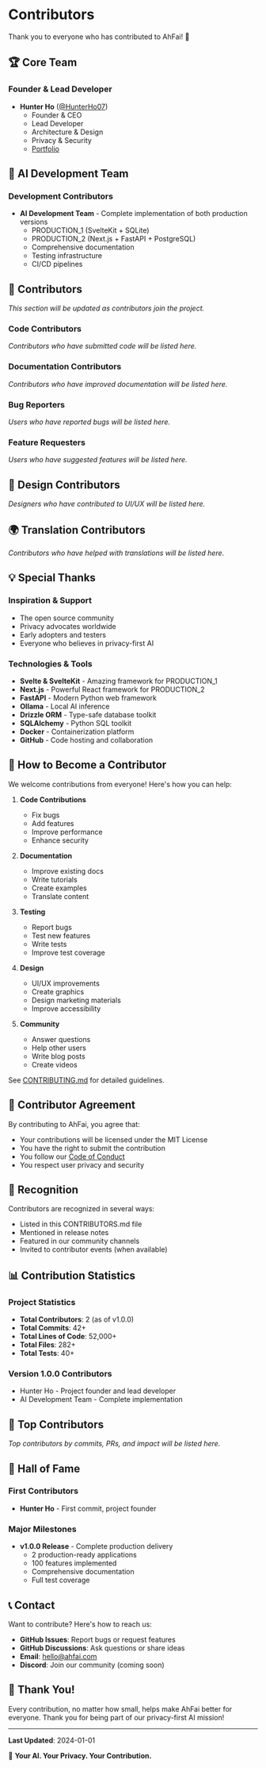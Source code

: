 # Contributors

Thank you to everyone who has contributed to AhFai! 🎉

## 🏆 Core Team

### Founder & Lead Developer
- **Hunter Ho** ([@HunterHo07](https://github.com/HunterHo07))
  - Founder & CEO
  - Lead Developer
  - Architecture & Design
  - Privacy & Security
  - [Portfolio](https://hunterho07.github.io/Portfolio_1/)

## 🤖 AI Development Team

### Development Contributors
- **AI Development Team** - Complete implementation of both production versions
  - PRODUCTION_1 (SvelteKit + SQLite)
  - PRODUCTION_2 (Next.js + FastAPI + PostgreSQL)
  - Comprehensive documentation
  - Testing infrastructure
  - CI/CD pipelines

## 🌟 Contributors

*This section will be updated as contributors join the project.*

### Code Contributors

*Contributors who have submitted code will be listed here.*

### Documentation Contributors

*Contributors who have improved documentation will be listed here.*

### Bug Reporters

*Users who have reported bugs will be listed here.*

### Feature Requesters

*Users who have suggested features will be listed here.*

## 🎨 Design Contributors

*Designers who have contributed to UI/UX will be listed here.*

## 🌍 Translation Contributors

*Contributors who have helped with translations will be listed here.*

## 💡 Special Thanks

### Inspiration & Support
- The open source community
- Privacy advocates worldwide
- Early adopters and testers
- Everyone who believes in privacy-first AI

### Technologies & Tools
- **Svelte & SvelteKit** - Amazing framework for PRODUCTION_1
- **Next.js** - Powerful React framework for PRODUCTION_2
- **FastAPI** - Modern Python web framework
- **Ollama** - Local AI inference
- **Drizzle ORM** - Type-safe database toolkit
- **SQLAlchemy** - Python SQL toolkit
- **Docker** - Containerization platform
- **GitHub** - Code hosting and collaboration

## 🤝 How to Become a Contributor

We welcome contributions from everyone! Here's how you can help:

1. **Code Contributions**
   - Fix bugs
   - Add features
   - Improve performance
   - Enhance security

2. **Documentation**
   - Improve existing docs
   - Write tutorials
   - Create examples
   - Translate content

3. **Testing**
   - Report bugs
   - Test new features
   - Write tests
   - Improve test coverage

4. **Design**
   - UI/UX improvements
   - Create graphics
   - Design marketing materials
   - Improve accessibility

5. **Community**
   - Answer questions
   - Help other users
   - Write blog posts
   - Create videos

See [CONTRIBUTING.md](CONTRIBUTING.md) for detailed guidelines.

## 📜 Contributor Agreement

By contributing to AhFai, you agree that:
- Your contributions will be licensed under the MIT License
- You have the right to submit the contribution
- You follow our [Code of Conduct](CODE_OF_CONDUCT.md)
- You respect user privacy and security

## 🏅 Recognition

Contributors are recognized in several ways:
- Listed in this CONTRIBUTORS.md file
- Mentioned in release notes
- Featured in our community channels
- Invited to contributor events (when available)

## 📊 Contribution Statistics

### Project Statistics
- **Total Contributors**: 2 (as of v1.0.0)
- **Total Commits**: 42+
- **Total Lines of Code**: 52,000+
- **Total Files**: 282+
- **Total Tests**: 40+

### Version 1.0.0 Contributors
- Hunter Ho - Project founder and lead developer
- AI Development Team - Complete implementation

## 🎯 Top Contributors

*Top contributors by commits, PRs, and impact will be listed here.*

## 🌟 Hall of Fame

### First Contributors
- **Hunter Ho** - First commit, project founder

### Major Milestones
- **v1.0.0 Release** - Complete production delivery
  - 2 production-ready applications
  - 100 features implemented
  - Comprehensive documentation
  - Full test coverage

## 📞 Contact

Want to contribute? Here's how to reach us:

- **GitHub Issues**: Report bugs or request features
- **GitHub Discussions**: Ask questions or share ideas
- **Email**: hello@ahfai.com
- **Discord**: Join our community (coming soon)

## 🙏 Thank You!

Every contribution, no matter how small, helps make AhFai better for everyone. Thank you for being part of our privacy-first AI mission!

---

**Last Updated**: 2024-01-01

🤖 **Your AI. Your Privacy. Your Contribution.**
